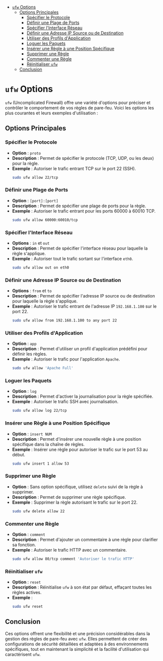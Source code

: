 - [`ufw` Options](#ufw-options)
  - [Options Principales](#options-principales)
    - [Spécifier le Protocole](#spécifier-le-protocole)
    - [Définir une Plage de Ports](#définir-une-plage-de-ports)
    - [Spécifier l'Interface Réseau](#spécifier-linterface-réseau)
    - [Définir une Adresse IP Source ou de Destination](#définir-une-adresse-ip-source-ou-de-destination)
    - [Utiliser des Profils d'Application](#utiliser-des-profils-dapplication)
    - [Loguer les Paquets](#loguer-les-paquets)
    - [Insérer une Règle à une Position Spécifique](#insérer-une-règle-à-une-position-spécifique)
    - [Supprimer une Règle](#supprimer-une-règle)
    - [Commenter une Règle](#commenter-une-règle)
    - [Réinitialiser `ufw`](#réinitialiser-ufw)
  - [Conclusion](#conclusion)


# `ufw` Options

`ufw` (Uncomplicated Firewall) offre une variété d'options pour préciser et contrôler le comportement de vos règles de pare-feu. Voici les options les plus courantes et leurs exemples d'utilisation :

## Options Principales

### Spécifier le Protocole

- **Option** : `proto`
- **Description** : Permet de spécifier le protocole (TCP, UDP, ou les deux) pour la règle.
- **Exemple** : Autoriser le trafic entrant TCP sur le port 22 (SSH).
  ```bash
  sudo ufw allow 22/tcp
  ```

### Définir une Plage de Ports

- **Option** : `[port]:[port]`
- **Description** : Permet de spécifier une plage de ports pour la règle.
- **Exemple** : Autoriser le trafic entrant pour les ports 60000 à 60010 TCP.
  ```bash
  sudo ufw allow 60000:60010/tcp
  ```

### Spécifier l'Interface Réseau

- **Options** : `in` et `out`
- **Description** : Permet de spécifier l'interface réseau pour laquelle la règle s'applique.
- **Exemple** : Autoriser tout le trafic sortant sur l'interface `eth0`.
  ```bash
  sudo ufw allow out on eth0
  ```

### Définir une Adresse IP Source ou de Destination

- **Options** : `from` et `to`
- **Description** : Permet de spécifier l'adresse IP source ou de destination pour laquelle la règle s'applique.
- **Exemple** : Autoriser le trafic entrant de l'adresse IP `192.168.1.100` sur le port 22.
  ```bash
  sudo ufw allow from 192.168.1.100 to any port 22
  ```

### Utiliser des Profils d'Application

- **Option** : `app`
- **Description** : Permet d'utiliser un profil d'application prédéfini pour définir les règles.
- **Exemple** : Autoriser le trafic pour l'application `Apache`.
  ```bash
  sudo ufw allow 'Apache Full'
  ```

### Loguer les Paquets

- **Option** : `log`
- **Description** : Permet d'activer la journalisation pour la règle spécifiée.
- **Exemple** : Autoriser le trafic SSH avec journalisation.
  ```bash
  sudo ufw allow log 22/tcp
  ```

### Insérer une Règle à une Position Spécifique

- **Option** : `insert NUM`
- **Description** : Permet d'insérer une nouvelle règle à une position spécifique dans la chaîne de règles.
- **Exemple** : Insérer une règle pour autoriser le trafic sur le port 53 au début.
  ```bash
  sudo ufw insert 1 allow 53
  ```

### Supprimer une Règle

- **Option** : Sans option spécifique, utilisez `delete` suivi de la règle à supprimer.
- **Description** : Permet de supprimer une règle spécifique.
- **Exemple** : Supprimer la règle autorisant le trafic sur le port 22.
  ```bash
  sudo ufw delete allow 22
  ```

### Commenter une Règle

- **Option** : `comment`
- **Description** : Permet d'ajouter un commentaire à une règle pour clarifier sa fonction.
- **Exemple** : Autoriser le trafic HTTP avec un commentaire.
  ```bash
  sudo ufw allow 80/tcp comment 'Autoriser le trafic HTTP'
  ```

### Réinitialiser `ufw`

- **Option** : `reset`
- **Description** : Réinitialise `ufw` à son état par défaut, effaçant toutes les règles actives.
- **Exemple** :
  ```bash
  sudo ufw reset
  ```

## Conclusion

Ces options offrent une flexibilité et une précision considérables dans la gestion des règles de pare-feu avec `ufw`. Elles permettent de créer des configurations de sécurité détaillées et adaptées à des environnements spécifiques, tout en maintenant la simplicité et la facilité d'utilisation qui caractérisent `ufw`.